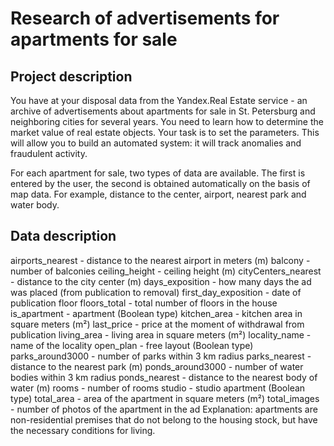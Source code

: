 # Research of advertisements for apartments for sale
## Project description
You have at your disposal data from the Yandex.Real Estate service - an archive of advertisements about apartments for sale in St. Petersburg and neighboring cities for several years. You need to learn how to determine the market value of real estate objects. Your task is to set the parameters. This will allow you to build an automated system: it will track anomalies and fraudulent activity.

For each apartment for sale, two types of data are available. The first is entered by the user, the second is obtained automatically on the basis of map data. For example, distance to the center, airport, nearest park and water body.

## Data description
airports_nearest - distance to the nearest airport in meters (m)
balcony - number of balconies
ceiling_height - ceiling height (m)
cityCenters_nearest - distance to the city center (m)
days_exposition - how many days the ad was placed (from publication to removal)
first_day_exposition - date of publication
floor
floors_total - total number of floors in the house
is_apartment - apartment (Boolean type)
kitchen_area - kitchen area in square meters (m²)
last_price - price at the moment of withdrawal from publication
living_area - living area in square meters (m²)
locality_name - name of the locality
open_plan - free layout (Boolean type)
parks_around3000 - number of parks within 3 km radius
parks_nearest - distance to the nearest park (m)
ponds_around3000 - number of water bodies within 3 km radius
ponds_nearest - distance to the nearest body of water (m)
rooms - number of rooms
studio - studio apartment (Boolean type)
total_area - area of the apartment in square meters (m²)
total_images - number of photos of the apartment in the ad
Explanation: apartments are non-residential premises that do not belong to the housing stock, but have the necessary conditions for living.
